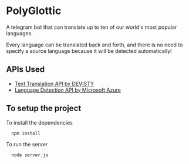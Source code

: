 
# PolyGlottic

A telegram bot that can translate up to ten of our world's most popular languages.

Every language can be translated back and forth, and there is no need to specify a source language because it will be detected automatically!
## APIs Used

 - [Text Translation API by DEVISTY](https://rapidapi.com/dickyagustin/api/text-translator2)
 - [Language Detection API by Microsoft Azure](https://rapidapi.com/microsoft-azure-org-microsoft-cognitive-services/api/microsoft-translator-text/)


## To setup the project

To install the dependencies

```bash
  npm install
```
To run the server

```bash
  node server.js
```

